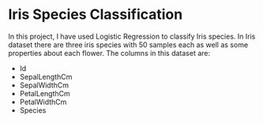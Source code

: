 # Iris Species Classification
In this project, I have used Logistic Regression to classify Iris species.
In Iris dataset there are three iris species with 50 samples each as well as some properties about each flower.
The columns in this dataset are:

- Id
- SepalLengthCm
- SepalWidthCm
- PetalLengthCm
- PetalWidthCm
- Species
